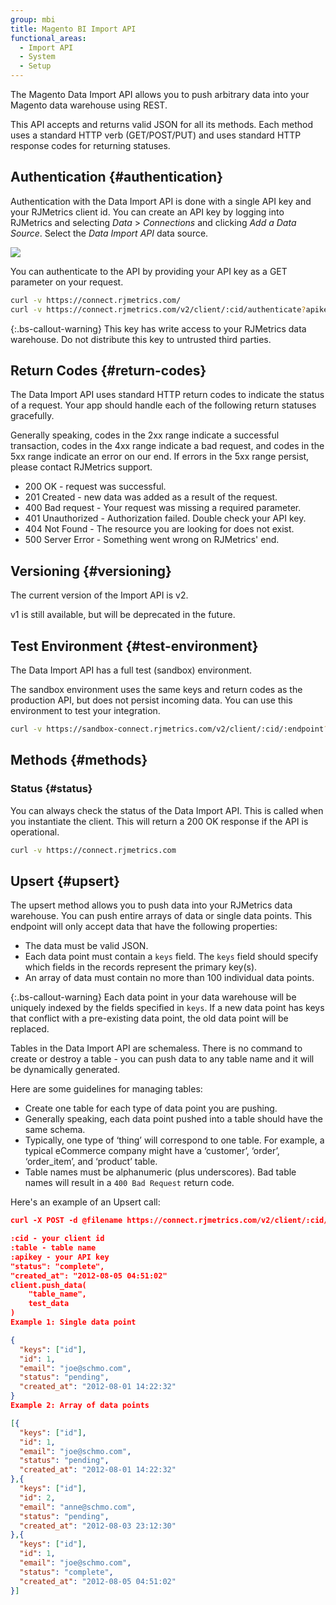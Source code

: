 ```yaml
---
group: mbi
title: Magento BI Import API
functional_areas:
  - Import API
  - System
  - Setup
---
```


The Magento Data Import API allows you to push arbitrary data into your Magento data warehouse using REST.

This API accepts and returns valid JSON for all its methods. Each method uses a standard HTTP verb (GET/POST/PUT) and uses standard HTTP response codes for returning statuses.

## Authentication {#authentication}

Authentication with the Data Import API is done with a single API key and your RJMetrics client id. You can create an API key by logging into RJMetrics and selecting *Data* > *Connections* and clicking *Add a Data Source*. Select the *Data Import API* data source.

![](../docs/images/apikey.png)

You can authenticate to the API by providing your API key as a GET parameter on your request.

```bash
curl -v https://connect.rjmetrics.com/
curl -v https://connect.rjmetrics.com/v2/client/:cid/authenticate?apikey=:apikey
```

{:.bs-callout-warning}
This key has write access to your RJMetrics data warehouse. Do not distribute this key to untrusted third parties.

## Return Codes {#return-codes}

The Data Import API uses standard HTTP return codes to indicate the status of a request. Your app should handle each of the following return statuses gracefully.

Generally speaking, codes in the 2xx range indicate a successful transaction, codes in the 4xx range indicate a bad request, and codes in the 5xx range indicate an error on our end. If errors in the 5xx range persist, please contact RJMetrics support.

* 200 OK - request was successful.
* 201 Created - new data was added as a result of the request.
* 400 Bad request - Your request was missing a required parameter.
* 401 Unauthorized - Authorization failed. Double check your API key.
* 404 Not Found - The resource you are looking for does not exist.
* 500 Server Error - Something went wrong on RJMetrics' end.

## Versioning {#versioning}

The current version of the Import API is v2.

v1 is still available, but will be deprecated in the future.

## Test Environment {#test-environment}

The Data Import API has a full test (sandbox) environment.

The sandbox environment uses the same keys and return codes as the production API, but does not persist incoming data. You can use this environment to test your integration.

```bash
curl -v https://sandbox-connect.rjmetrics.com/v2/client/:cid/:endpoint?apikey=:apikey
```

## Methods {#methods}

### Status {#status}

You can always check the status of the Data Import API. This is called when you instantiate the client. This will return a 200 OK response if the API is operational.

```bash
curl -v https://connect.rjmetrics.com
```

## Upsert {#upsert}

The upsert method allows you to push data into your RJMetrics data warehouse. You can push entire arrays of data or single data points. This endpoint will only accept data that have the following properties:

* The data must be valid JSON.
* Each data point must contain a `keys` field. The `keys` field should specify which fields in the records represent the primary key(s).
* An array of data must contain no more than 100 individual data points.

{:.bs-callout-warning}
Each data point in your data warehouse will be uniquely indexed by the fields specified in `keys`. If a new data point has keys that conflict with a pre-existing data point, the old data point will be replaced.

Tables in the Data Import API are schemaless. There is no command to create or destroy a table - you can push data to any table name and it will be dynamically generated.

Here are some guidelines for managing tables:

* Create one table for each type of data point you are pushing.
* Generally speaking, each data point pushed into a table should have the same schema.
* Typically, one type of ‘thing’ will correspond to one table. For example, a typical eCommerce company might have a ‘customer’, ‘order’, ‘order_item’, and ‘product’ table.
* Table names must be alphanumeric (plus underscores). Bad table names will result in a `400 Bad Request` return code.

Here's an example of an Upsert call:

```json
curl -X POST -d @filename https://connect.rjmetrics.com/v2/client/:cid/table/:table/data?apikey=:apikey --header "Content-type: application/json"

:cid - your client id
:table - table name
:apikey - your API key
"status": "complete",
"created_at": "2012-08-05 04:51:02"
client.push_data(
    "table_name",
    test_data
)
Example 1: Single data point

{
  "keys": ["id"],
  "id": 1,
  "email": "joe@schmo.com",
  "status": "pending",
  "created_at": "2012-08-01 14:22:32"
}
Example 2: Array of data points

[{
  "keys": ["id"],
  "id": 1,
  "email": "joe@schmo.com",
  "status": "pending",
  "created_at": "2012-08-01 14:22:32"
},{
  "keys": ["id"],
  "id": 2,
  "email": "anne@schmo.com",
  "status": "pending",
  "created_at": "2012-08-03 23:12:30"
},{
  "keys": ["id"],
  "id": 1,
  "email": "joe@schmo.com",
  "status": "complete",
  "created_at": "2012-08-05 04:51:02"
}]
```
